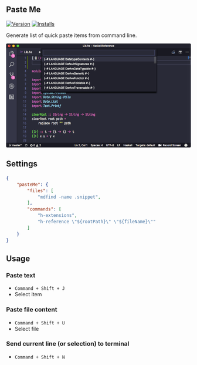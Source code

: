 ## Paste Me

[![Version](https://vsmarketplacebadge.apphb.com/version/wk-j.vscode-paste-me.svg)](https://marketplace.visualstudio.com/items?itemName=wk-j.vscode-paste-me) [![Installs](https://vsmarketplacebadge.apphb.com/installs-short/wk-j.vscode-paste-me.svg)](https://marketplace.visualstudio.com/items?itemName=wk-j.vscode-paste-me)

Generate list of quick paste items from command line.

![](https://github.com/wk-j/vscode-paste-me/raw/master/images/screen.png)

## Settings

```json
{
    "pasteMe": {
        "files": [
            "mdfind -name .snippet",
        ],
        "commands": [
            "h-extensions",
            "h-reference \"${rootPath}\" \"${fileName}\""
        ]
    }
}
```

##  Usage

### Paste text

- `Command + Shift + J`
- Select item

### Paste file content

- `Command + Shift + U`
- Select file

### Send current line (or selection) to terminal

- `Command + Shift + N`